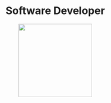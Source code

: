 <h1 align="center">Software Developer</h1>




<body align="center" ><img align="center " src="https://user-images.githubusercontent.com/1560278/27637937-cb4b9b24-5c11-11e7-949b-15c1e4cdb53c.gif" width="200" height="200" ></body>
